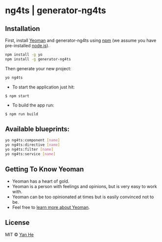 # ng4ts | generator-ng4ts
> 

## Installation

First, install [Yeoman](http://yeoman.io) and generator-ng4ts using [npm](https://www.npmjs.com/) (we assume you have pre-installed [node.js](https://nodejs.org/)).

```bash
npm install -g yo
npm install -g generator-ng4ts
```

Then generate your new project:

```bash
yo ng4ts
```

* To start the application just hit:

```
$ npm start
```

* To build the app run:

```
$ npm run build
```

## Available blueprints:

```bash
yo ng4ts:component [name]
yo ng4ts:directive [name]
yo ng4ts:filter [name]
yo ng4ts:service [name]
```

## Getting To Know Yeoman

 * Yeoman has a heart of gold.
 * Yeoman is a person with feelings and opinions, but is very easy to work with.
 * Yeoman can be too opinionated at times but is easily convinced not to be.
 * Feel free to [learn more about Yeoman](http://yeoman.io/).

## License

MIT © [Yan He]()


[npm-image]: https://badge.fury.io/js/generator-ng4ts.svg
[npm-url]: https://npmjs.org/package/generator-ng4ts
[travis-image]: https://travis-ci.org/heyan12127/generator-ng4ts.svg?branch=master
[travis-url]: https://travis-ci.org/heyan12127/generator-ng4ts
[daviddm-image]: https://david-dm.org/heyan12127/generator-ng4ts.svg?theme=shields.io
[daviddm-url]: https://david-dm.org/heyan12127/generator-ng4ts
[coveralls-image]: https://coveralls.io/repos/heyan12127/generator-ng4ts/badge.svg
[coveralls-url]: https://coveralls.io/r/heyan12127/generator-ng4ts
